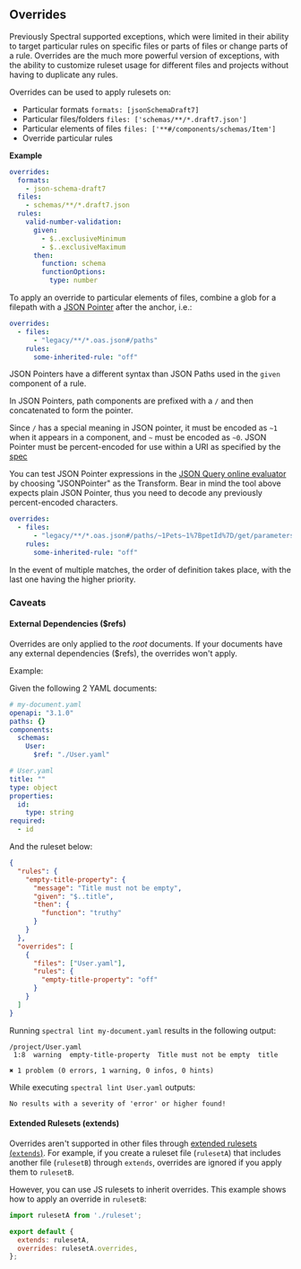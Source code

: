 ## Overrides

Previously Spectral supported exceptions, which were limited in their ability to target particular rules on specific files or parts of files or change parts of a rule. Overrides are the much more powerful version of exceptions, with the ability to customize ruleset usage for different files and projects without having to duplicate any rules.

Overrides can be used to apply rulesets on:

- Particular formats `formats: [jsonSchemaDraft7]`
- Particular files/folders `files: ['schemas/**/*.draft7.json']`
- Particular elements of files `files: ['**#/components/schemas/Item']`
- Override particular rules

**Example**

```yaml
overrides:
  formats:
    - json-schema-draft7
  files:
    - schemas/**/*.draft7.json
  rules:
    valid-number-validation:
      given:
        - $..exclusiveMinimum
        - $..exclusiveMaximum
      then:
        function: schema
        functionOptions:
          type: number
```

To apply an override to particular elements of files, combine a glob for a filepath with a [JSON Pointer](https://datatracker.ietf.org/doc/html/rfc6901) after the anchor, i.e.:

```yaml
overrides:
  - files:
      - "legacy/**/*.oas.json#/paths"
    rules:
      some-inherited-rule: "off"
```

JSON Pointers have a different syntax than JSON Paths used in the `given` component of a rule.

In JSON Pointers, path components are prefixed with a `/` and then concatenated to form the pointer.

Since `/` has a special meaning in JSON pointer, it must be encoded as `~1` when it appears in a component, and `~` must be encoded as `~0`.
JSON Pointer must be percent-encoded for use within a URI as specified by the [spec](https://datatracker.ietf.org/doc/html/rfc6901#section-6)

You can test JSON Pointer expressions in the [JSON Query online evaluator](https://www.jsonquerytool.com/) by choosing "JSONPointer" as the Transform.
Bear in mind the tool above expects plain JSON Pointer, thus you need to decode any previously percent-encoded characters.

```yaml
overrides:
  - files:
      - "legacy/**/*.oas.json#/paths/~1Pets~1%7BpetId%7D/get/parameters/0"
    rules:
      some-inherited-rule: "off"
```

In the event of multiple matches, the order of definition takes place, with the last one having the higher priority.

### Caveats

#### External Dependencies ($refs)

Overrides are only applied to the _root_ documents. If your documents have any external dependencies ($refs), the overrides won't apply.

Example:

Given the following 2 YAML documents:

```yaml
# my-document.yaml
openapi: "3.1.0"
paths: {}
components:
  schemas:
    User:
      $ref: "./User.yaml"
```

```yaml
# User.yaml
title: ""
type: object
properties:
  id:
    type: string
required:
  - id
```

And the ruleset below:

```json
{
  "rules": {
    "empty-title-property": {
      "message": "Title must not be empty",
      "given": "$..title",
      "then": {
        "function": "truthy"
      }
    }
  },
  "overrides": [
    {
      "files": ["User.yaml"],
      "rules": {
        "empty-title-property": "off"
      }
    }
  ]
}
```

Running `spectral lint my-document.yaml` results in the following output:

```
/project/User.yaml
 1:8  warning  empty-title-property  Title must not be empty  title

✖ 1 problem (0 errors, 1 warning, 0 infos, 0 hints)
```

While executing `spectral lint User.yaml` outputs:

```
No results with a severity of 'error' or higher found!
```

#### Extended Rulesets (extends)

Overrides aren't supported in other files through [extended rulesets (`extends`)](4b-extends.md). For example, if you create a ruleset file (`rulesetA`) that includes another file (`rulesetB`) through `extends`, overrides are ignored if you apply them to `rulesetB`.

However, you can use JS rulesets to inherit overrides. This example shows how to apply an override in `rulesetB`:

```JavaScript
import rulesetA from './ruleset';

export default {
  extends: rulesetA,
  overrides: rulesetA.overrides,
};
```
